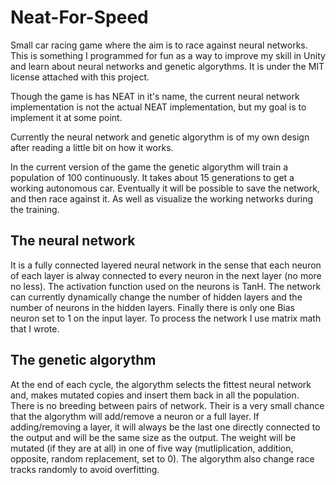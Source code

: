 # Neat-For-Speed
Small car racing game where the aim is to race against neural networks. This is something I programmed for fun as a way to improve my skill in Unity and learn about neural networks and genetic algorythms. It is under the MIT license attached with this project.

Though the game is has NEAT in it's name, the current neural network implementation is not the actual NEAT implementation, but my goal is to implement it at some point.

Currently the neural network and genetic algorythm is of my own design after reading a little bit on how it works.

In the current version of the game the genetic algorythm will train a population of 100 continuously. It takes about 15 generations to get a working autonomous car. Eventually it will be possible to save the network, and then race against it. As well as visualize the working networks during the training.

## The neural network
It is a fully connected layered neural network in the sense that each neuron of each layer is alway connected to every neuron in the next layer (no more no less). The activation function used on the neurons is TanH. The network can currently dynamically change the number of hidden layers and the number of neurons in the hidden layers. Finally there is only one Bias neuron set to 1 on the input layer. To process the network I use matrix math that I wrote.

## The genetic algorythm
At the end of each cycle, the algorythm selects the fittest neural network and, makes mutated copies and insert them back in all the population. There is no breeding between pairs of network. Their is a very small chance that the algorythm will add/remove a neuron or a full layer. If adding/removing a layer, it will always be the last one directly connected to the output and will be the same size as the output. The weight will be mutated (if they are at all) in one of five way (mutliplication, addition, opposite, random replacement, set to 0). The algorythm also change race tracks randomly to avoid overfitting.
